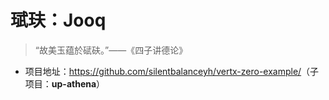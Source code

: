 # 珷玞：Jooq

>  “故美玉蕴於碔砆。”——《四子讲德论》

* 项目地址：<https://github.com/silentbalanceyh/vertx-zero-example/>（子项目：**up-athena**）